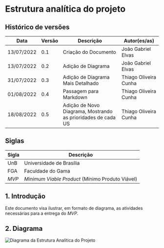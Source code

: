 # Estrutura analítica do projeto

## Histórico de versões

| Data | Versão | Descrição | Autor(es/as) |
|------|--------|-----------|--------------|
|13/07/2022|0.1|Criação do Documento|João Gabriel Elvas|
|13/07/2022|0.2|Adição de Diagrama|João Gabriel Elvas|
|31/07/2022|0.3|Adição de Diagrama Mais Detalhado|Thiago Oliveira Cunha|
|01/08/2022|0.4|Passagem para Markdown|Thiago Oliveira Cunha|
|18/08/2022|0.5|Adição de Novo Diagrama, Mostrando as prioridades de cada US|Thiago Oliveira Cunha|


## Siglas

| Sigla | Descrição |
|-------|-----------|
|  UnB  | Universidade de Brasília |
|  FGA  | Faculdade do Gama |
|  *MVP*  | *Minimum Viable Product* (Mínimo Produto Viável) |

## 1. Introdução
Este documento visa ilustrar, em formato de diagrama, as atividades necessárias para a entrega do _MVP_.

## 2. Diagrama
![Diagrama da Estrutura Analítica do Projeto](Imgs/Diagramas/EAP%20-%20%C3%93ia%20a%20Moeda.png)
